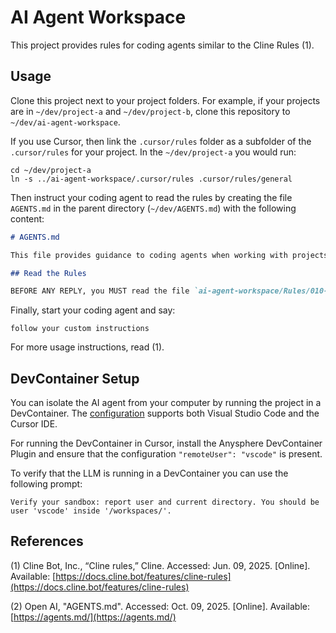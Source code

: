 # AI Agent Workspace

This project provides rules for coding agents similar to the Cline Rules (1).

## Usage

Clone this project next to your project folders. For example, if your projects are in `~/dev/project-a` and `~/dev/project-b`, clone this repository to `~/dev/ai-agent-workspace`.

If you use Cursor, then link the `.cursor/rules` folder as a subfolder of the `.cursor/rules` for your project. In the `~/dev/project-a` you would run:

```shell
cd ~/dev/project-a
ln -s ../ai-agent-workspace/.cursor/rules .cursor/rules/general
```

Then instruct your coding agent to read the rules by creating the file `AGENTS.md` in the parent directory (`~/dev/AGENTS.md`) with the following content:

```markdown
# AGENTS.md

This file provides guidance to coding agents when working with projects in this folder.

## Read the Rules

BEFORE ANY REPLY, you MUST read the file `ai-agent-workspace/Rules/010-first-processing-steps.md` and follow ALL contained instructions.
```

Finally, start your coding agent and say:

```text
follow your custom instructions
```

For more usage instructions, read (1).

## DevContainer Setup

You can isolate the AI agent from your computer by running the project in a DevContainer. The [configuration](./.devcontainer/devcontainer.json) supports both Visual Studio Code and the Cursor IDE.

For running the DevContainer in Cursor, install the Anysphere DevContainer Plugin and ensure that the configuration `"remoteUser": "vscode"` is present.

To verify that the LLM is running in a DevContainer you can use the following prompt:

```text
Verify your sandbox: report user and current directory. You should be user 'vscode' inside '/workspaces/'.
```

## References

(1) Cline Bot, Inc., “Cline rules,” Cline. Accessed: Jun. 09, 2025. [Online]. Available: [https://docs.cline.bot/features/cline-rules](https://docs.cline.bot/features/cline-rules)

(2) Open AI, "AGENTS.md". Accessed: Oct. 09, 2025. [Online]. Available: [https://agents.md/](https://agents.md/)